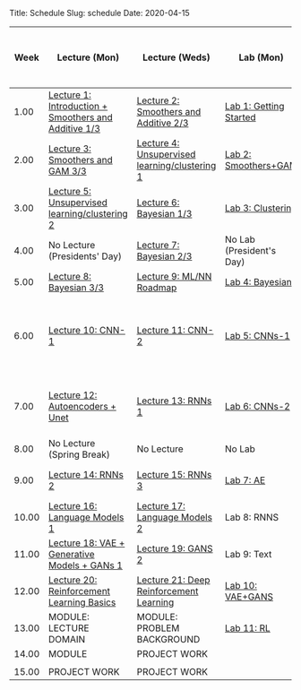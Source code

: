 Title: Schedule
Slug: schedule
Date: 2020-04-15


|Week|Lecture (Mon)|Lecture (Weds)|Lab (Mon)|Advanced Section (Weds)|Assignment (R:Released Weds - D:Due Thurs)||
|-----|-----|-----|-----|-----|-----|-----|
|1.00|[Lecture 1: Introduction + Smoothers and Additive 1/3]({filename}/lectures/lecture01/index.md)|[Lecture 2: Smoothers and Additive 2/3]({filename}/lectures/lecture02/index.md)|[Lab 1: Getting Started]({filename}/labs/lab01/index.md)||HW1 - R: 1/29 D: 2/6||
|2.00|[Lecture 3: Smoothers and GAM 3/3 ]({filename}/lectures/lecture03/index.md)|[Lecture 4: Unsupervised learning/clustering 1]({filename}/lectures/lecture04/index.md)|[Lab 2: Smoothers+GAM ]({filename}/labs/lab02/index.md)||HW2 - R: 2/5 D: 2/20||
|3.00|[Lecture 5: Unsupervised learning/clustering 2]({filename}/lectures/lecture05/index.md)|[Lecture 6: Bayesian 1/3]({filename}/lectures/lecture06/index.md)|[Lab 3: Clustering]({filename}/labs/lab03/index.md)||No New Assignment||
|4.00|No Lecture (Presidents' Day)|[Lecture 7: Bayesian 2/3]({filename}/lectures/lecture07/index.md)|No Lab (President's Day)||HW3 - R: 2/19 D: 3/5||
|5.00|[Lecture 8: Bayesian 3/3]({filename}/lectures/lecture08/index.md)|[Lecture 9: ML/NN Roadmap]({filename}/lectures/lecture09/index.md)|[Lab 4: Bayesian]({filename}/labs/lab04/index.md)||No New Assignment||
|6.00|[Lecture 10: CNN-1]({filename}/lectures/lecture10/index.md)|[Lecture 11: CNN-2]({filename}/lectures/lecture11/index.md)|[Lab 5: CNNs-1]({filename}/labs/lab05/index.md)|A-Sec 1: ResNet, Dense-Net, res-Next and Inception and transfer learning|HW4 - R: 3/4 D: 3/12||
|7.00|[Lecture 12: Autoencoders + Unet]({filename}/lectures/lecture12/index.md)|[Lecture 13: RNNs 1]({filename}/lectures/lecture13/index.md)|[Lab 6: CNNs-2]({filename}/labs/lab06/index.md)|A-Sec 2: Segmentation Techniques, YOLO, Unet and M-RCNN|HW5 - R: 3/11 D: 3/26||
|8.00|No Lecture (Spring Break)|No Lecture |No Lab |No A-Sec |No New Assignment||
|9.00|[Lecture 14: RNNs 2]({filename}/lectures/lecture14/index.md)|[Lecture 15: RNNs 3]({filename}/lectures/lecture15/index.md)|[Lab 7: AE ]({filename}/labs/lab07/index.md)|A-Sec 3: RNN, echo state |HW6 - R: 3/25 D: 4/9||
|10.00|[Lecture 16: Language Models 1]({filename}/lectures/lecture16/index.md)|[Lecture 17: Language Models 2]({filename}/lectures/lecture17/index.md)|Lab 8: RNNS |No A-Sec|No New Assignment||
|11.00|[Lecture 18: VAE + Generative Models + GANs 1]({filename}/lectures/lecture18/index.md)|[Lecture 19: GANS 2]({filename}/lectures/lecture19/index.md)|Lab 9: Text|A-Sec 4: Variational Inference|HW7 - R: 4/8 D: 4/16||
|12.00|[Lecture 20: Reinforcement Learning Basics]({filename}/lectures/lecture20/index.md)|[Lecture 21: Deep Reinforcement Learning ]({filename}/lectures/lecture21/index.md)|[Lab 10: VAE+GANS]({filename}/labs/lab10/index.md)|A-Sec 5: RL|HW8 - R: 4/15 D: 4/23||
|13.00|MODULE: LECTURE DOMAIN|MODULE: PROBLEM BACKGROUND|[Lab 11: RL]({filename}/labs/lab11/index.md)||||
|14.00|MODULE|PROJECT WORK |||||
||||||||
|15.00|PROJECT WORK |PROJECT WORK |||||
